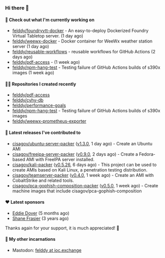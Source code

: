 ### Hi there 👋

#### 👷 Check out what I'm currently working on

- [felddy/foundryvtt-docker](https://github.com/felddy/foundryvtt-docker) - An easy-to-deploy Dockerized Foundry Virtual Tabletop server. (1 day ago)
- [felddy/weewx-docker](https://github.com/felddy/weewx-docker) - Docker container for WeeWx weather station server (1 day ago)
- [felddy/reusable-workflows](https://github.com/felddy/reusable-workflows) - reusable workflows for GitHub Actions (2 days ago)
- [felddy/pdf-access](https://github.com/felddy/pdf-access) -  (1 week ago)
- [felddy/npm-hang-test](https://github.com/felddy/npm-hang-test) - Testing failure of GitHub Actions builds of s390x images (1 week ago)

#### 👨‍💻 Repositories I created recently

- [felddy/pdf-access](https://github.com/felddy/pdf-access)
- [felddy/cyhy-db](https://github.com/felddy/cyhy-db)
- [felddy/performance-goals](https://github.com/felddy/performance-goals)
- [felddy/npm-hang-test](https://github.com/felddy/npm-hang-test) - Testing failure of GitHub Actions builds of s390x images
- [felddy/weewx-prometheus-exporter](https://github.com/felddy/weewx-prometheus-exporter)

#### 🚀 Latest releases I've contributed to

- [cisagov/ubuntu-server-packer](https://github.com/cisagov/ubuntu-server-packer) ([v1.3.0](https://github.com/cisagov/ubuntu-server-packer/releases/tag/v1.3.0), 1 day ago) - Create an Ubuntu AMI
- [cisagov/freeipa-server-packer](https://github.com/cisagov/freeipa-server-packer) ([v0.9.0](https://github.com/cisagov/freeipa-server-packer/releases/tag/v0.9.0), 2 days ago) - Create a Fedora-based AMI with FreeIPA server installed.
- [cisagov/kali-packer](https://github.com/cisagov/kali-packer) ([v0.5.26](https://github.com/cisagov/kali-packer/releases/tag/v0.5.26), 6 days ago) - This project can be used to create AMIs based on Kali Linux, a penetration testing distribution.
- [cisagov/teamserver-packer](https://github.com/cisagov/teamserver-packer) ([v0.4.0](https://github.com/cisagov/teamserver-packer/releases/tag/v0.4.0), 1 week ago) - Create an AMI with CobaltStrike and related tools.
- [cisagov/pca-gophish-composition-packer](https://github.com/cisagov/pca-gophish-composition-packer) ([v0.5.0](https://github.com/cisagov/pca-gophish-composition-packer/releases/tag/v0.5.0), 1 week ago) - Create machine images that include cisagov/pca-gophish-composition

#### ❤️ Latest sponsors
- [Eddie Dover](https://github.com/EddieDover) (5 months ago)
- [Shane Frasier](https://github.com/jsf9k) (3 years ago)

Thanks again for your support, it is much appreciated! 🙏

#### 🐋 My other incarnations
- Mastodon: <a rel="me" href="https://ioc.exchange/@felddy">felddy at ioc.exchange</a>
